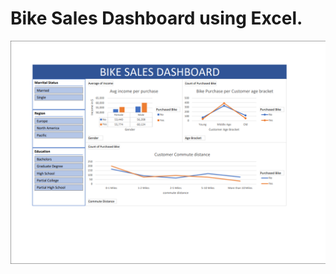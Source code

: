 # Bike Sales Dashboard using Excel.
!['Bike sales dashboard'](https://github.com/kiptalam1/Bike-Sales-Analysis-using-Excel/blob/main/bike%20sales%20dashboard.png)
